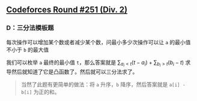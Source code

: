 ## [Codeforces Round #251 (Div. 2)](https://codeforces.com/contest/439)

### D：三分法模板题

每次操作可以增加某个数或者减少某个数，问最小多少次操作可以让 `a` 的最小值不小于 `b` 的最大值

我们可以枚举 `a` 最终的最小值 `t`，那么答案就是 $\sum_{a_i < t} (t - a_i) + \sum_{b_i > t} (b_i - t)$
求导然后就知道了它是凸函数了。然后就可以三分法求了。

> 当然了此题有更简单的做法：将 `a` 升序，`b` 降序，然后答案就是 `a[i] - b[i]` 为正的和。
